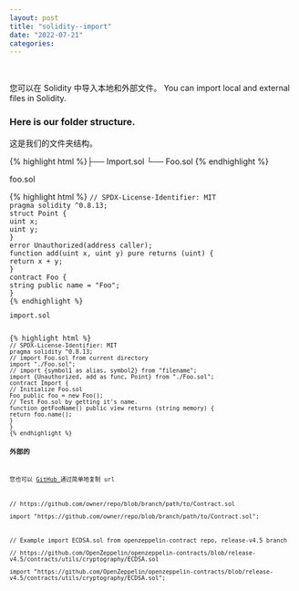 ```yaml
---
layout: post
title: "solidity--import"
date: "2022-07-21"
categories: 
---
```

<p>&nbsp;</p>
<p><font style="vertical-align:inherit">您可以在 Solidity 中导入本地和外部文件。 </font>You can import local and external files in Solidity.</p>
<h3 id="local">Here is our folder structure.</h3>
<p><font style="vertical-align:inherit">这是我们的文件夹结构。 </font></p>
{% highlight html %}├── Import.sol
└── Foo.sol
{% endhighlight %}
<p><font style="vertical-align:inherit">foo.sol </font></p>
{% highlight html %}
<code class="language-solidity">// SPDX-License-Identifier: MIT
pragma solidity ^0.8.13;
struct Point {
uint x;
uint y;
}
error Unauthorized(address caller);
function add(uint x, uint y) pure returns (uint) {
return x + y;
}
contract Foo {
string public name = &quot;Foo&quot;;
}
{% endhighlight %}
<p><font style="vertical-align:inherit">import.sol </font></p>
{% highlight html %}
<code class="language-solidity">// SPDX-License-Identifier: MIT
pragma solidity ^0.8.13;
// import Foo.sol from current directory
import &quot;./Foo.sol&quot;;
// import {symbol1 as alias, symbol2} from &quot;filename&quot;;
import {Unauthorized, add as func, Point} from &quot;./Foo.sol&quot;;
contract Import {
// Initialize Foo.sol
Foo public foo = new Foo();
// Test Foo.sol by getting it&#39;s name.
function getFooName() public view returns (string memory) {
return foo.name();
}
}
{% endhighlight %}
<h3 id="external"><font style="vertical-align:inherit">外部的 </font></h3>
<p><font style="vertical-align:inherit">您也可以 </font><a href="https://github.com"><font style="vertical-align:inherit">GitHub </font></a><font style="vertical-align:inherit">通过简单地复制 url </font></p>
<p>// https://github.com/owner/repo/blob/branch/path/to/Contract.sol<br />
import &quot;https://github.com/owner/repo/blob/branch/path/to/Contract.sol&quot;;</p>
<p>// Example import ECDSA.sol from openzeppelin-contract repo, release-v4.5 branch<br />
// https://github.com/OpenZeppelin/openzeppelin-contracts/blob/release-v4.5/contracts/utils/cryptography/ECDSA.sol<br />
import &quot;https://github.com/OpenZeppelin/openzeppelin-contracts/blob/release-v4.5/contracts/utils/cryptography/ECDSA.sol&quot;;</p>
<p>&nbsp;</p>
